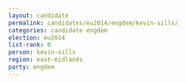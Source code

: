 ```yaml
---
layout: candidate
permalink: candidates/eu2014/engdem/kevin-sills/
categories: candidate engdem
election: eu2014
list-rank: 0
person: kevin-sills
region: east-midlands
party: engdem
---
```

